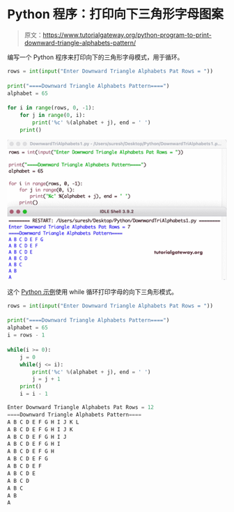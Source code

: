 # Python 程序：打印向下三角形字母图案

> 原文：<https://www.tutorialgateway.org/python-program-to-print-downward-triangle-alphabets-pattern/>

编写一个 Python 程序来打印向下的三角形字母模式，用于循环。

```py
rows = int(input("Enter Downward Triangle Alphabets Pat Rows = "))

print("====Downward Triangle Alphabets Pattern====")
alphabet = 65

for i in range(rows, 0, -1):
    for j in range(0, i):
        print('%c' %(alphabet + j), end = ' ')
    print()
```

![Python Program to Print Downward Triangle Alphabets Pattern](img/1c7fa17df2f5bc3cdb286541a37ce8d6.png)

这个 [Python 示例](https://www.tutorialgateway.org/python-programming-examples/)使用 while 循环打印字母的向下三角形模式。

```py
rows = int(input("Enter Downward Triangle Alphabets Pat Rows = "))

print("====Downward Triangle Alphabets Pattern====")
alphabet = 65
i = rows - 1

while(i >= 0):
    j = 0
    while(j <= i):
        print('%c' %(alphabet + j), end = ' ')
        j = j + 1
    print()
    i = i - 1
```

```py
Enter Downward Triangle Alphabets Pat Rows = 12
====Downward Triangle Alphabets Pattern====
A B C D E F G H I J K L 
A B C D E F G H I J K 
A B C D E F G H I J 
A B C D E F G H I 
A B C D E F G H 
A B C D E F G 
A B C D E F 
A B C D E 
A B C D 
A B C 
A B 
A
```